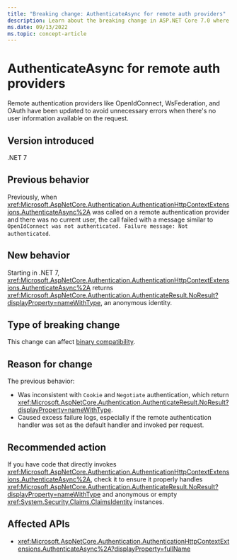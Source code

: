 ```yaml
---
title: "Breaking change: AuthenticateAsync for remote auth providers"
description: Learn about the breaking change in ASP.NET Core 7.0 where AuthenticateAsync for remote authentication providers no longer fails if there is no current user.
ms.date: 09/13/2022
ms.topic: concept-article
---
```

# AuthenticateAsync for remote auth providers

Remote authentication providers like OpenIdConnect, WsFederation, and OAuth have been updated to avoid unnecessary errors when there's no user information available on the request.

## Version introduced

.NET 7

## Previous behavior

Previously, when <xref:Microsoft.AspNetCore.Authentication.AuthenticationHttpContextExtensions.AuthenticateAsync%2A> was called on a remote authentication provider and there was no current user, the call failed with a message similar to `OpenIdConnect was not authenticated. Failure message: Not authenticated`.

## New behavior

Starting in .NET 7, <xref:Microsoft.AspNetCore.Authentication.AuthenticationHttpContextExtensions.AuthenticateAsync%2A> returns <xref:Microsoft.AspNetCore.Authentication.AuthenticateResult.NoResult?displayProperty=nameWithType>, an anonymous identity.

## Type of breaking change

This change can affect [binary compatibility](../../categories.md#binary-compatibility).

## Reason for change

The previous behavior:

- Was inconsistent with `Cookie` and `Negotiate` authentication, which return <xref:Microsoft.AspNetCore.Authentication.AuthenticateResult.NoResult?displayProperty=nameWithType>.
- Caused excess failure logs, especially if the remote authentication handler was set as the default handler and invoked per request.

## Recommended action

If you have code that directly invokes <xref:Microsoft.AspNetCore.Authentication.AuthenticationHttpContextExtensions.AuthenticateAsync%2A>, check it to ensure it properly handles <xref:Microsoft.AspNetCore.Authentication.AuthenticateResult.NoResult?displayProperty=nameWithType> and anonymous or empty <xref:System.Security.Claims.ClaimsIdentity> instances.

## Affected APIs

- <xref:Microsoft.AspNetCore.Authentication.AuthenticationHttpContextExtensions.AuthenticateAsync%2A?displayProperty=fullName>
